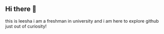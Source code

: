 ## Hi there 👋

this is leesha
i am a freshman in university and i am here to explore github just out of curiosity!
